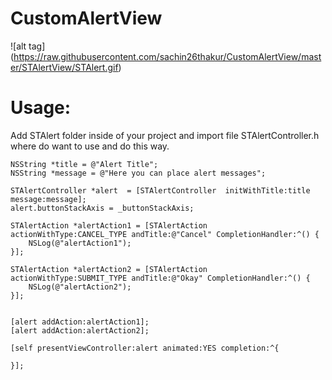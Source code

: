 # CustomAlertView


![alt tag] (https://raw.githubusercontent.com/sachin26thakur/CustomAlertView/master/STAlertView/STAlert.gif)


# Usage:

Add STAlert folder inside of your project and import file STAlertController.h where do want to use and do this way.

    
    
    NSString *title = @"Alert Title";
    NSString *message = @"Here you can place alert messages";
    
    STAlertController *alert  = [STAlertController  initWithTitle:title message:message];
    alert.buttonStackAxis = _buttonStackAxis;
    
    STAlertAction *alertAction1 = [STAlertAction actionWithType:CANCEL_TYPE andTitle:@"Cancel" CompletionHandler:^() {
        NSLog(@"alertAction1");
    }];
    
    STAlertAction *alertAction2 = [STAlertAction actionWithType:SUBMIT_TYPE andTitle:@"Okay" CompletionHandler:^() {
        NSLog(@"alertAction2");
    }];
    
    
    [alert addAction:alertAction1];
    [alert addAction:alertAction2];
    
    [self presentViewController:alert animated:YES completion:^{

    }];

